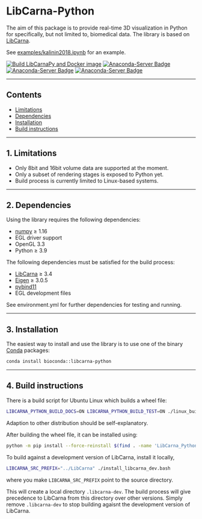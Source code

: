 LibCarna-Python
===============

The aim of this package is to provide real-time 3D visualization in Python for specifically, but not limited to, biomedical data. The library is based on [LibCarna](https://github.com/kostrykin/LibCarna).

See [examples/kalinin2018.ipynb](examples/kalinin2018.ipynb) for an example.

[![Build LibCarnaPy and Docker image](https://github.com/kostrykin/LibCarnaPy/actions/workflows/build.yml/badge.svg)](https://github.com/kostrykin/LibCarnaPy/actions/workflows/build.yml)
[![Anaconda-Server Badge](https://img.shields.io/badge/Install%20with-conda-%2387c305)](https://anaconda.org/kostrykin/carnapy)
[![Anaconda-Server Badge](https://img.shields.io/conda/v/kostrykin/carnapy.svg?label=Version)](https://anaconda.org/kostrykin/carnapy)
[![Anaconda-Server Badge](https://img.shields.io/conda/pn/kostrykin/carnapy.svg?label=Platforms)](https://anaconda.org/kostrykin/carnapy)

---
## Contents

* [Limitations](#1-limitations)
* [Dependencies](#2-dependencies)
* [Installation](#3-installation)
* [Build instructions](#4-build-instructions)
 
---
## 1. Limitations

* Only 8bit and 16bit volume data are supported at the moment.
* Only a subset of rendering stages is exposed to Python yet.
* Build process is currently limited to Linux-based systems.

---
## 2. Dependencies

Using the library requires the following dependencies:
* [numpy](https://numpy.org/) ≥ 1.16
* EGL driver support
* OpenGL 3.3
* Python ≥ 3.9

The following dependencies must be satisfied for the build process:
* [LibCarna](https://github.com/kostrykin/LibCarna) ≥ 3.4
* [Eigen](http://eigen.tuxfamily.org/) ≥ 3.0.5
* [pybind11](https://github.com/pybind/pybind11)
* EGL development files

See environment.yml for further dependencies for testing and running.

---
## 3. Installation

The easiest way to install and use the library is to use one of the binary [Conda](https://www.anaconda.com/docs/getting-started/miniconda) packages:

```bash
conda install bioconda::libcarna-python
```

---
## 4. Build instructions

There is a build script for Ubuntu Linux which builds a wheel file:
```bash
LIBCARNA_PYTHON_BUILD_DOCS=ON LIBCARNA_PYTHON_BUILD_TEST=ON ./linux_build.bash
```
Adaption to other distribution should be self-explanatory.

After building the wheel file, it can be installed using:
```bash
python -m pip install --force-reinstall $(find . -name 'LibCarna_Python*.whl')
```

To build against a development version of LibCarna, install it locally,
```bash
LIBCARNA_SRC_PREFIX="../LibCarna" ./install_libcarna_dev.bash
```
where you make `LIBCARNA_SRC_PREFIX` point to the source directory.

This will create a local directory `.libcarna-dev`. The build process will give precedence to LibCarna from this directory over other versions. Simply remove `.libcarna-dev` to stop building agaisnt the development version of LibCarna.
